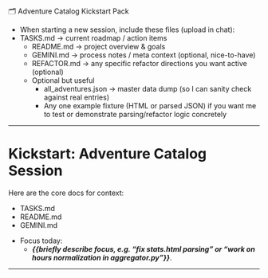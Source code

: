 
🗂️ Adventure Catalog Kickstart Pack

- When starting a new session, include these files (upload in chat):
- TASKS.md → current roadmap / action items
  - README.md → project overview & goals
  - GEMINI.md → process notes / meta context (optional, nice-to-have)
  - REFACTOR.md → any specific refactor directions you want active (optional)
  - Optional but useful
    - all_adventures.json → master data dump (so I can sanity check against real entries)
    - Any one example fixture (HTML or parsed JSON) if you want me to test 
      or demonstrate parsing/refactor logic concretely

----
# Kickstart: Adventure Catalog Session

Here are the core docs for context:
- TASKS.md
- README.md
- GEMINI.md

* Focus today: 
  * ___{{briefly describe focus, e.g. “fix stats.html parsing” or 
     “work on hours normalization in aggregator.py”}}___.
----